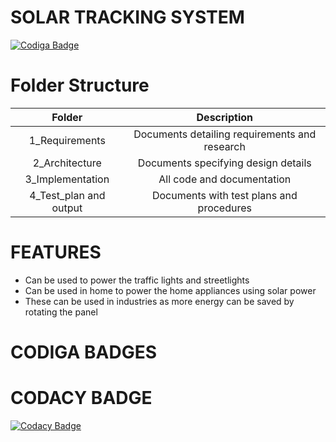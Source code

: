 # SOLAR TRACKING SYSTEM
[![Codiga Badge](https://api.codiga.io/project/31673/status/svg)](https://www.codiga.com/gh/tamilarasan2001/M2-EmbSys-project/dashboard?utm_source=github.com&amp;utm_medium=referral&amp;utm_content=tamilarasan2001/M2-EmbSys-project&amp;utm_campaign=Badge_Grade)
# Folder Structure
|Folder|	Description|
|:---:|:---:|
|1_Requirements|	Documents detailing requirements and research|
|2_Architecture|	Documents specifying design details|
|3_Implementation	|All code and documentation|
|4_Test_plan and output|	Documents with test plans and procedures|
# FEATURES
* Can be used to power the traffic lights and streetlights
* Can be used in home to power the home appliances using solar power
* These can be used in industries as more energy can be saved by rotating the panel
# CODIGA BADGES

# CODACY BADGE
[![Codacy Badge](https://app.codacy.com/project/badge/Grade/66f01ae6808c48a4a3c81d4efec35612)](https://www.codacy.com/gh/tamilarasan2001/M2-EmbSys-project/dashboard?utm_source=github.com&amp;utm_medium=referral&amp;utm_content=tamilarasan2001/M2-EmbSys-project&amp;utm_campaign=Badge_Grade)


